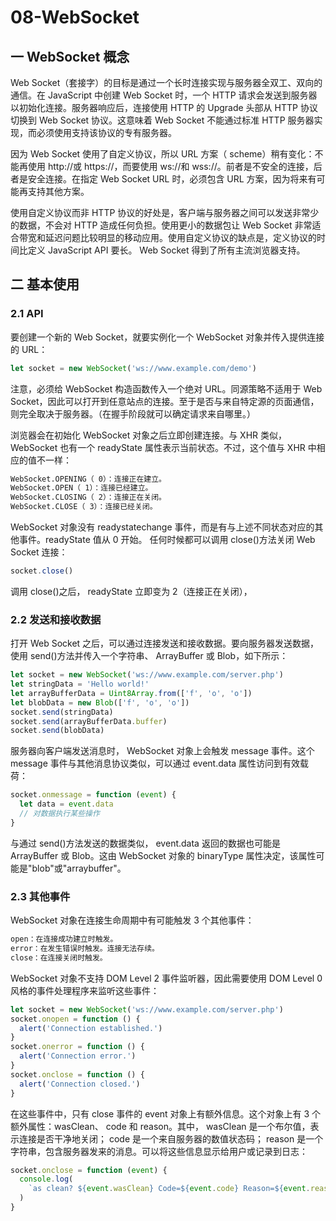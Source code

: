 # 08-WebSocket

## 一 WebSocket 概念

Web Socket（套接字）的目标是通过一个长时连接实现与服务器全双工、双向的通信。在 JavaScript 中创建 Web Socket 时，一个 HTTP 请求会发送到服务器以初始化连接。服务器响应后，连接使用 HTTP 的 Upgrade 头部从 HTTP 协议切换到 Web Socket 协议。这意味着 Web Socket 不能通过标准 HTTP 服务器实现，而必须使用支持该协议的专有服务器。

因为 Web Socket 使用了自定义协议，所以 URL 方案（ scheme）稍有变化：不能再使用 http://或 https://，而要使用 ws://和 wss://。前者是不安全的连接，后者是安全连接。在指定 Web Socket URL 时，必须包含 URL 方案，因为将来有可能再支持其他方案。

使用自定义协议而非 HTTP 协议的好处是，客户端与服务器之间可以发送非常少的数据，不会对 HTTP 造成任何负担。使用更小的数据包让 Web Socket 非常适合带宽和延迟问题比较明显的移动应用。使用自定义协议的缺点是，定义协议的时间比定义 JavaScript API 要长。 Web Socket 得到了所有主流浏览器支持。

## 二 基本使用

### 2.1 API

要创建一个新的 Web Socket，就要实例化一个 WebSocket 对象并传入提供连接的 URL：

```js
let socket = new WebSocket('ws://www.example.com/demo')
```

注意，必须给 WebSocket 构造函数传入一个绝对 URL。同源策略不适用于 Web Socket，因此可以打开到任意站点的连接。至于是否与来自特定源的页面通信，则完全取决于服务器。（在握手阶段就可以确定请求来自哪里。）

浏览器会在初始化 WebSocket 对象之后立即创建连接。与 XHR 类似， WebSocket 也有一个 readyState 属性表示当前状态。不过，这个值与 XHR 中相应的值不一样：

```txt
WebSocket.OPENING（ 0）：连接正在建立。
WebSocket.OPEN（ 1）：连接已经建立。
WebSocket.CLOSING（ 2）：连接正在关闭。
WebSocket.CLOSE（ 3）：连接已经关闭。
```

WebSocket 对象没有 readystatechange 事件，而是有与上述不同状态对应的其他事件。readyState 值从 0 开始。
任何时候都可以调用 close()方法关闭 Web Socket 连接：

```js
socket.close()
```

调用 close()之后， readyState 立即变为 2（连接正在关闭），

### 2.2 发送和接收数据

打开 Web Socket 之后，可以通过连接发送和接收数据。要向服务器发送数据，使用 send()方法并传入一个字符串、 ArrayBuffer 或 Blob，如下所示：

```js
let socket = new WebSocket('ws://www.example.com/server.php')
let stringData = 'Hello world!'
let arrayBufferData = Uint8Array.from(['f', 'o', 'o'])
let blobData = new Blob(['f', 'o', 'o'])
socket.send(stringData)
socket.send(arrayBufferData.buffer)
socket.send(blobData)
```

服务器向客户端发送消息时， WebSocket 对象上会触发 message 事件。这个 message 事件与其他消息协议类似，可以通过 event.data 属性访问到有效载荷：

```js
socket.onmessage = function (event) {
  let data = event.data
  // 对数据执行某些操作
}
```

与通过 send()方法发送的数据类似， event.data 返回的数据也可能是 ArrayBuffer 或 Blob。这由 WebSocket 对象的 binaryType 属性决定，该属性可能是"blob"或"arraybuffer"。

### 2.3 其他事件

WebSocket 对象在连接生命周期中有可能触发 3 个其他事件：

```txt
open：在连接成功建立时触发。
error：在发生错误时触发。连接无法存续。
close：在连接关闭时触发。
```

WebSocket 对象不支持 DOM Level 2 事件监听器，因此需要使用 DOM Level 0 风格的事件处理程序来监听这些事件：

```js
let socket = new WebSocket('ws://www.example.com/server.php')
socket.onopen = function () {
  alert('Connection established.')
}
socket.onerror = function () {
  alert('Connection error.')
}
socket.onclose = function () {
  alert('Connection closed.')
}
```

在这些事件中，只有 close 事件的 event 对象上有额外信息。这个对象上有 3 个额外属性：wasClean、 code 和 reason。其中， wasClean 是一个布尔值，表示连接是否干净地关闭； code 是一个来自服务器的数值状态码； reason 是一个字符串，包含服务器发来的消息。可以将这些信息显示给用户或记录到日志：

```js
socket.onclose = function (event) {
  console.log(
    `as clean? ${event.wasClean} Code=${event.code} Reason=${event.reason}`
  )
}
```
